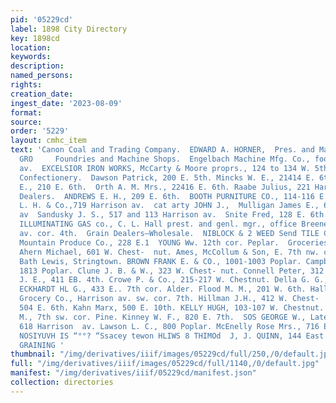 ```yaml
---
pid: '05229cd'
label: 1898 City Directory
key: 1898cd
location: 
keywords: 
description: 
named_persons: 
rights: 
creation_date: 
ingest_date: '2023-08-09'
format: 
source: 
order: '5229'
layout: cmhc_item
text: 'Canon Coal and Trading Company.  EDWARD A. HORNER,  Pres. and Manager.     FOU  293
  GRO     Foundries and Machine Shops.  Engelbach Machine Mfg. Co., foot S. Leiter
  av.  EXCELSIOR IRON WORKS, McCarty & Moore proprs., 124 to 134 W. 5th.  Fruits and
  Confectionery.  Dawson Patrick, 200 E. 5th. Mincks W. E., 21414 E. 6th. Moore M.
  E., 210 E. 6th.  Orth A. M. Mrs., 22416 E. 6th. Raabe Julius, 221 Harrison av.  Furniture
  Dealers.  ANDREWS E. H., 209 E. 6th.  BOOTH PURNITURE CO., 114-116 E. 6th.  Feller
  L. H. & Co.,719 Harrison av.  cat arty JOHN J.,  Mulligan James E., 608 Harri- son
  av  Sandusky J. S., 517 and 113 Harrison av.  Snite Fred, 128 E. 6th.  LEADVILLE
  ILLUMINATING GAS co., C. L. Hall prest. and genl. mgr., office Breene BIk., Harrison
  av. cor. 4th.  Grain Dealers—Wholesale.  NIBLOCK & 2 WEED Send TILE CO., 135 E  Rocky
  Mountain Produce Co., 228 E.1  YOUNG Ww. 12th cor. Peplar.  Groceries and Provisions.
  Ahern Michael, 601 W. Chest-  nut. Ames, McCollum & Son, E. 7th nw. cor. Alder.
  Bath Lewis, Stringtown. BROWN FRANK E. & CO., 1001-1003 Poplar. Campbell T. P.,
  1813 Poplar. Clune J. B. & W., 323 W. Chest- nut. Connell Peter, 312 E. 5th. Coumbs
  J. E., 411 EB. 4th. Crowe P. & Co., 215-217 W. Chestnut. Della G. G., 1021 Poplar.
  ECKHARDT HL G., 433 E.. 7th cor. Alder. Flood M. M., 201 W. 6th. Hall - Alverson
  Grocery Co., Harrison av. sw. cor. 7th. Hillman J.H., 412 W. Chest-  nut. Kahn H.,
  504 E. 6th. Kahn Marx, 500 E. 10th. KELLY HUGH, 103-107 W. Chestnut. Kilkenny E.
  M., 7th sw. cor. Pine. Kinney W. F., 820 E. 7th.  SOS GEORGE W., Latere & Hall,
  618 Harrison  av. Lawson L. C., 800 Poplar. McEnelly Rose Mrs., 716 E.6th.  "AY
  NOSIYUVH IS “°°? “Ssacey tewon HLIWS 8 THIMOd  J, J. QUINN, 144 East Fifth Street,
  GRAINING '
thumbnail: "/img/derivatives/iiif/images/05229cd/full/250,/0/default.jpg"
full: "/img/derivatives/iiif/images/05229cd/full/1140,/0/default.jpg"
manifest: "/img/derivatives/iiif/05229cd/manifest.json"
collection: directories
---
```

